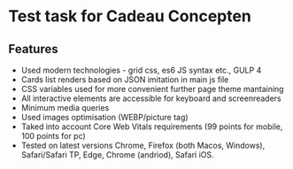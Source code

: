 # Test task for Cadeau Concepten

## Features

 - Used modern technologies - grid css, es6 JS syntax etc., GULP 4
 - Cards list renders based on  JSON imitation in main js file
 - CSS variables used for more convenient further page theme mantaining
 - All interactive elements are accessible for keyboard and screenreaders
 - Minimum media queries
 - Used images optimisation (WEBP/picture tag)
 - Taked into account Core Web Vitals requirements (99 points for mobile, 100 points for pc)
 - Tested on latest versions Chrome, Firefox (both Macos, Windows), Safari/Safari TP, Edge, Chrome (andriod), Safari iOS.
